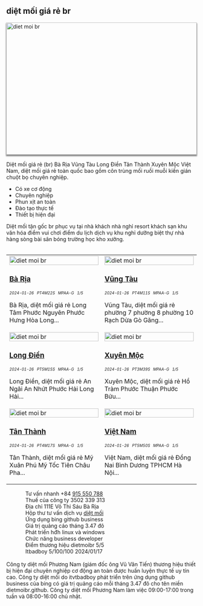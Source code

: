 <div class="FAQPage Table">
	<div class="Question cssSelector" id="#diệt-mối-giá-rẻ-br">
		<h2 class="name">diệt mối giá rẻ br</h2>
		<div class="Answer">
			<p class="text">
				<img  style="box-shadow: 0px 3px 3px 1px #888888;" src="https://wiki.thuongmai.blog/images/dietmoi/dietmoire.jpg" width="100%" height="350px" alt="diet moi br"/><br><br>
				Diệt mối giá rẻ (br) Bà Rịa Vũng Tàu Long Điền Tân Thành Xuyên Mộc Việt Nam, diệt mối giá rẻ toàn quốc bao gồm côn trùng mối ruồi muỗi kiến gián chuột bọ chuyên nghiệp.
				<ul>
					<li>Có xe cơ động</li>
					<li>Chuyên nghiệp</li>
					<li>Phun xịt an toàn</li>
					<li>Đào tạo thực tế</li>
					<li>Thiết bị hiện đại</li>
				</ul>
				Diệt mối tận gốc br phục vụ tại nhà khách nhà nghỉ resort khách sạn khu văn hóa điểm vui chơi điểm du lịch dịch vụ khu nghỉ dưỡng biệt thự nhà hàng sòng bài sân bóng trường học kho xưởng.<br><br>
				<table style="width: 100%;">
					<tr>
						<td style="width: 50%;">
							<a href="https://www.youtube.com/watch?feature=player_embedded&v=nwxFk18Wt0s" title="diệt mối br" target="_blank">
								<img class="image" src="https://wiki.thuongmai.blog/images/news/ba-ria.jpg" width="100%;" alt="diet moi br"/>
							</a>
							<h3><a href="https://dietmoibr.thuongmai.blog/diet-moi/ba-ria/index.html" title="diệt mối br" target="_blank">Bà Rịa</a></h3>
							<div style="font-size: 10px;"><i>2024-01-26</i> &nbsp; <i>PT4M22S</i> &nbsp; <i>MPAA-G</i> &nbsp; <i>1/5</i></div>
							<p>Bà Rịa, diệt mối giá rẻ Long Tâm Phước Nguyên Phước Hưng Hòa Long...</p>
						</td>
						<td style="width: 50%;">
							<a href="https://www.youtube.com/watch?feature=player_embedded&v=oYC5GcwmA-A" title="diệt mối br" target="_blank">
								<img class="image" src="https://wiki.thuongmai.blog/images/news/vung-tau.jpg" width="100%;" alt="diet moi br"/>
							</a>
							<h3><a href="https://dietmoibr.thuongmai.blog/diet-moi/vung-tau/index.html" title="diệt mối br" target="_blank">Vũng Tàu</a></h3>
							<div style="font-size: 10px;"><i>2024-01-26</i> &nbsp; <i>PT4M11S</i> &nbsp; <i>MPAA-G</i> &nbsp; <i>1/5</i></div>
							<p>Vũng Tàu, diệt mối giá rẻ phường 7 phường 8 phường 10 Rạch Dừa Gò Găng...</p>
						</td>
					</tr>
					<tr>
						<td style="width: 50%;">
							<a href="https://www.youtube.com/watch?feature=player_embedded&v=NdnM76vA60c" title="diệt mối br" target="_blank">
								<img class="image" src="https://wiki.thuongmai.blog/images/news/long-dien.jpg" width="100%;" alt="diet moi br"/>
							</a>
							<h3><a href="https://dietmoibr.thuongmai.blog/diet-moi/long-dien/index.html" title="diệt mối br" target="_blank">Long Điền</a></h3>
							<div style="font-size: 10px;"><i>2024-01-26</i> &nbsp; <i>PT5M15S</i> &nbsp; <i>MPAA-G</i> &nbsp; <i>1/5</i></div>
							<p>Long Điền, diệt mối giá rẻ An Ngãi An Nhứt Phước Hải Long Hải...</p>
						</td>
						<td style="width: 50%;">
							<a href="https://www.youtube.com/watch?feature=player_embedded&v=HcvvQ1VttEk" title="diệt mối br" target="_blank">
								<img class="image" src="https://wiki.thuongmai.blog/images/news/xuyen-moc.jpg" width="100%;" alt="diet moi br"/>
							</a>
							<h3><a href="https://dietmoibr.thuongmai.blog/diet-moi/xuyen-moc/index.html" title="diệt mối br" target="_blank">Xuyên Mộc</a></h3>
							<div style="font-size: 10px;"><i>2024-01-26</i> &nbsp; <i>PT3M39S</i> &nbsp; <i>MPAA-G</i> &nbsp; <i>1/5</i></div>
							<p>Xuyên Mộc, diệt mối giá rẻ Hồ Tràm Phước Thuận Phước Bửu...</p>
						</td>
					</tr>
					<tr>
						<td style="width: 50%;">
							<a href="https://www.youtube.com/watch?feature=player_embedded&v=MUwK7OgAGaI" title="diệt mối br" target="_blank">
								<img class="image" src="https://wiki.thuongmai.blog/images/news/tan-thanh.jpg" width="100%;" alt="diet moi br"/>
							</a>
							<h3><a href="https://dietmoibr.thuongmai.blog/diet-moi/tan-thanh/index.html" title="diệt mối br" target="_blank">Tân Thành</a></h3>
							<div style="font-size: 10px;"><i>2024-01-26</i> &nbsp; <i>PT4M17S</i> &nbsp; <i>MPAA-G</i> &nbsp; <i>1/5</i></div>
							<p>Tân Thành, diệt mối giá rẻ Mỹ Xuân Phú Mỹ Tốc Tiên Châu Pha...</p>
						</td>
						<td style="width: 50%;">
							<a href="https://www.youtube.com/watch?feature=player_embedded&v=5QEjyIOQnLY" title="diệt mối br" target="_blank">
								<img class="image" src="https://wiki.thuongmai.blog/images/news/viet-nam.jpg" width="100%;" alt="diet moi br"/>
							</a>
							<h3><a href="https://dietmoibr.thuongmai.blog/diet-moi/viet-nam/index.html" title="diệt mối br" target="_blank">Việt Nam</a></h3>
							<div style="font-size: 10px;"><i>2024-01-26</i> &nbsp; <i>PT5M50S</i> &nbsp; <i>MPAA-G</i> &nbsp; <i>1/5</i></div>
							<p>Việt Nam, diệt mối giá rẻ Đồng Nai Bình Dương TPHCM Hà Nội...</p>
						</td>
					</tr>
				</table>
				<span style="margin-left: 10%;">Tư vấn nhanh +84 <a href="https://zalo.me/915550788" title="diệt mối br" target="_blank">915 550 788</a></span><br>
				<span style="margin-left: 10%;">Thuế của công ty 3502 339 313</span><br>
				<span style="margin-left: 10%;">Địa chỉ 111E Võ Thi Sáu Bà Rịa</span><br>
				<span style="margin-left: 10%;">Hộp thư tư vấn dịch vụ <a href="mailto:dietmoigianvungtau@gmail.com" title="diệt mối br" target="_blank">diệt mối</a></span><br>
				<span style="margin-left: 10%;">Ứng dụng bing github business</span><br>
				<span style="margin-left: 10%;">Giá trị quảng cáo tháng 3.47 đô</span><br>
				<span style="margin-left: 10%;">Phát triển hđh linux và windows</span><br>
				<span style="margin-left: 10%;">Chức năng business developer</span><br>
				<span style="margin-left: 10%;">Điểm thương hiệu dietmoibr 5/5</span><br>
				<span style="margin-left: 10%;">Itbadboy 5/100/100 2024/01/17</span><br><br>
				Công ty diệt mối Phương Nam (giám đốc ông Vũ Văn Tiến) thương hiệu thiết bị hiện đại chuyên nghiệp cơ động an toàn được huấn luyện thực tế uy tín cao. Công ty diệt mối do itvtbadboy phát triển trên ứng dụng github business của bing có giá trị quảng cáo mỗi tháng 3.47 đô cho tên miền dietmoibr.github. Công ty diệt mối Phương Nam làm việc 09:00-17:00 trong tuần và 08:00-16:00 chủ nhật.
			</p>
		</div>
	</div>
</div>
